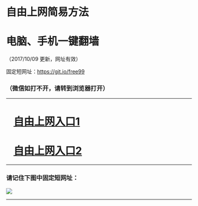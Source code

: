 ﻿# 自由上网简易方法

# 电脑、手机一键翻墙

（2017/10/09 更新，网址有效）

固定短网址：https://git.io/free99

### （微信如打不开，请转到浏览器打开）


***





# &nbsp;&nbsp; <a href="http://ft525922704.fwq-tz-1001.info/fwqtz01.html?t=10090019557 " target="_blank">自由上网入口1</a>
# &nbsp;&nbsp; <a href="http://ft75116916.fwq-tz-1002.info/fwqtz02.html?t=100900125012 " target="_blank">自由上网入口2</a>
***

### 请记住下图中固定短网址：

<img src="https://s3-us-west-2.amazonaws.com/fwq-1001/yjfq-20170905okok.png" /> 


***

